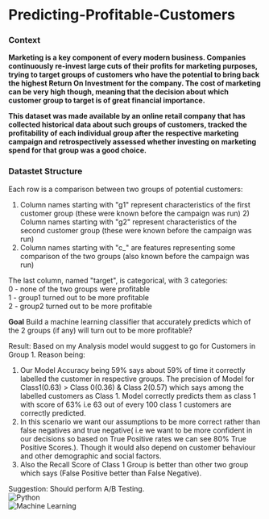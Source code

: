 # Predicting-Profitable-Customers

### Context <br>
**Marketing is a key component of every modern business. Companies continuously re-invest large cuts of their profits for marketing purposes, trying to target groups of customers who have the potential to bring back the highest Return On Investment for the company. The cost of marketing can be very high though, meaning that the decision about which customer group to target is of great financial importance.**

**This dataset was made available by an online retail company that has collected historical data about such groups of customers, tracked the profitability of each individual group after the respective marketing campaign and retrospectively assessed whether investing on marketing spend for that group was a good choice.**

### Datastet Structure
Each row is a comparison between two groups of potential customers:
1) Column names starting with "g1" represent characteristics of the first customer group (these were known before the campaign was run) 2) Column names starting with "g2" represent characteristics of the second customer group (these were known before the campaign was run)
3) Column names starting with "c_" are features representing some comparison of the two groups (also known before the campaign was run)

The last column, named "target", is categorical, with 3 categories:<br>
0 - none of the two groups were profitable <br>
1 - group1 turned out to be more profitable <br>
2 - group2 turned out to be more profitable <br>

**Goal** Build a machine learning classifier that accurately predicts which of the 2 groups (if any) will turn out to be more profitable?

Result:
Based on my Analysis model would suggest to go for Customers in Group 1. Reason being:

1. Our Model Accuracy being 59% says about 59% of time it correctly labelled the customer in respective groups.
The precision of Model for Class1(0.63) > Class 0(0.36) & Class 2(0.57) which says among the labelled customers as Class 1. Model correctly predicts them as class 1 with score of 63% i.e 63 out of every 100 class 1 customers are correctly predicted.
2. In this scenario we want our assumptions to be more correct rather than false negatives and true negative( i.e we want to be more confident in our decisions so based on True Positive rates we can see 80% True Positive Scores.). Though it would also depend on customer behaviour and other demographic and social factors.
3. Also the Recall Score of Class 1 Group is better than other two group which says (False Positive better than False Negative).

Suggestion: Should perform A/B Testing.<br>
![Python](https://img.shields.io/badge/python-3670A0?style=for-the-badge&logo=python&logoColor=ffdd54)<br>
![Machine Learning](https://img.shields.io/badge/Supervised-Classification-orange)
